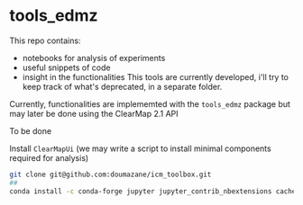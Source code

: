# tools_edmz

This repo contains: 
- notebooks for analysis of experiments
- useful snippets of code
- insight in the functionalities
This tools are currently developed, i'll try to keep track of what's deprecated, in a separate folder.

Currently, functionalities are implememted with the `tools_edmz` package but may later be done using the ClearMap 2.1 API

To be done

Install `ClearMapUi` (we may write a script to install minimal components required for analysis)

```bash
git clone git@github.com:doumazane/icm_toolbox.git
##
conda install -c conda-forge jupyter jupyter_contrib_nbextensions cached_property numpy pandas matplotlib seaborn
```
